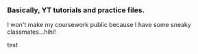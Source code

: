 ### Basically, YT tutorials and practice files. 

I won't make my coursework public because I have some sneaky classmates...hihi!


test